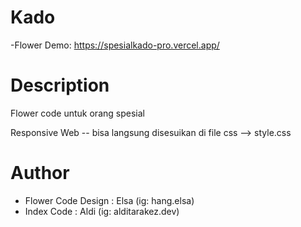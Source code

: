 # Kado
-Flower Demo: https://spesialkado-pro.vercel.app/


# Description
Flower code untuk orang spesial 

Responsive Web -- bisa langsung disesuikan di file css --> style.css

# Author
- Flower Code Design : Elsa (ig: hang.elsa)
- Index Code : Aldi  (ig: alditarakez.dev)


